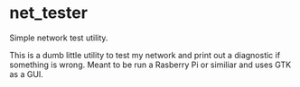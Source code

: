 # net_tester
Simple network test utility.

This is a dumb little utility to test my network and print out a diagnostic if something is wrong.  Meant to be run a Rasberry Pi or similiar and uses GTK as a GUI.
